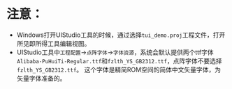 # 注意：

* Windows打开UIStudio工具的时候，通过选择`tui_demo.proj`工程文件，打开所见即所得工具编辑视图。
* UIStudio工具中`工程配置`->`点阵字体`->`字体资源`，系统会默认提供两个ttf字体`Alibaba-PuHuiTi-Regular.ttf`和`fzlth_YS_GB2312.ttf`，点阵字体不要选择`fzlth_YS_GB2312.ttf`。
这个字体是精简ROM空间的简体中文矢量字体，为矢量字体准备的。 
